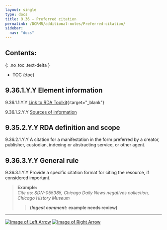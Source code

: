 ```yaml
---
layout: single
type: docs
title: 9.36 — Preferred citation
permalink: /DCRMR/additional-notes/Preferred-citation/
sidebar:
  nav: "docs"
---
```


## Contents:
{: .no_toc .text-delta }

- TOC
{:toc}

## 9.36.1.Y.Y  Element information

<a name="9.36.1.1.Y.Y">9.36.1.1.Y.Y</a> [Link to RDA Toolkit](https://access.rdatoolkit.org/Content/Index?externalId=en-US_ala-8c06fc55-39a6-344a-b620-10c6335de7b0){:target="_blank"}

<a name="9.36.1.2.Y.Y">9.36.1.2.Y.Y</a> [Sources of information](/DCRMR/additional-notes/#9011-sources-of-information)

## 9.35.2.Y.Y RDA definition and scope

<a name="9.36.2.1.Y.Y">9.36.2.1.Y.Y</a> A citation for a manifestation in the form preferred by a creator, publisher, custodian, indexing or abstracting service, or other agent.

## 9.36.3.Y.Y General rule

<a name="9.36.3.1.Y.Y">9.36.3.1.Y.Y</a> Provide a specific citation format for citing the resource, if considered important.

>**Example:**   
><CITE>Cite as: SDN-055385, Chicago Daily News negatives collection, Chicago History Museum</CITE>  
>>**(*Ingest comment*: example needs review)**  

---

[![Image of Left Arrow](https://rbms-bsc.github.io/DCRMR/assets/pictures/navigation/Arrow_Left.png "9.35 — Related manifestation of manifestation")](/DCRMR/additional-notes/Related-manifestation-of-manifestation/) [![Image of Right Arrow](https://rbms-bsc.github.io/DCRMR/assets/pictures/navigation/Arrow_Right.png "9.4 — Note on item")](/DCRMR/additional-notes/Note-on-item/)